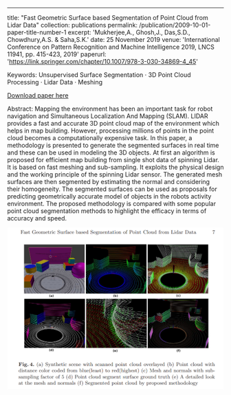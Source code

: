 ---
title: "Fast Geometric Surface based Segmentation of Point Cloud from Lidar Data"
collection: publications
permalink: /publication/2009-10-01-paper-title-number-1
excerpt: 'Mukherjee,A., Ghosh,J., Das,S.D., Chowdhury,A.S. & Saha,S.K.'
date: 25 November 2019
venue: 'International Conference on Pattern Recognition and Machine Intelligence 2019, LNCS 11941, pp. 415-423, 2019'
paperurl: 'https://link.springer.com/chapter/10.1007/978-3-030-34869-4_45'

Keywords: Unsupervised Surface Segmentation · 3D Point Cloud Processing · Lidar Data · Meshing

[Download paper here](https://arxiv.org/abs/2005.02704)

Abstract: Mapping the environment has been an important task for robot navigation and Simultaneous Localization And Mapping (SLAM). LIDAR provides a fast and accurate 3D point cloud map of the environment which helps in map building. However, processing millions of points in the point cloud becomes a computationally expensive task. In this paper, a methodology is presented to generate the segmented surfaces in real time and these can be used in modeling the 3D objects. At first an algorithm is proposed for efficient map building from single shot data of spinning Lidar. It is based on fast meshing and sub-sampling. It exploits the physical design and the working principle of the spinning Lidar sensor. The generated mesh surfaces are then segmented by estimating the normal and considering their homogeneity. The segmented surfaces can be used as proposals for predicting geometrically accurate model of objects in the robots activity environment. The proposed methodology is compared with some popular point cloud segmentation methods to highlight the efficacy in terms of accuracy and speed.

![alt text](https://github.com/jasorsi13/jasorsi.github.io/blob/master/images/paper1_result.PNG?raw=true)


